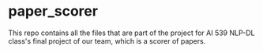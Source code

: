 # paper_scorer
This repo contains all the files that are part of the project for AI 539 NLP-DL class's final project of our team, which is a scorer of papers.
